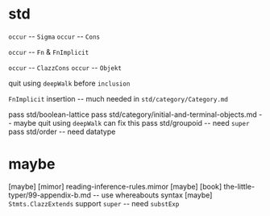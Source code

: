 # std

`occur` -- `Sigma`
`occur` -- `Cons`

`occur` -- `Fn` & `FnImplicit`

`occur` -- `ClazzCons`
`occur` -- `Objekt`

quit using `deepWalk` before `inclusion`

`FnImplicit` insertion -- much needed in `std/category/Category.md`

pass std/boolean-lattice
pass std/category/initial-and-terminal-objects.md -- maybe quit using `deepWalk` can fix this
pass std/groupoid -- need `super`
pass std/order -- need datatype

# maybe

[maybe] [mimor] reading-inference-rules.mimor
[maybe] [book] the-little-typer/99-appendix-b.md -- use whereabouts syntax
[maybe] `Stmts.ClazzExtends` support `super` -- need `substExp`
